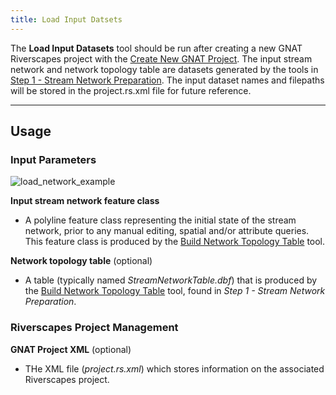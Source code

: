 ```yaml
---
title: Load Input Datsets
---
```


The **Load Input Datasets** tool should be run after creating a new GNAT Riverscapes
project with the [Create New GNAT Project](Project_LoadNetwork).  The input stream network and network topology
table are datasets generated by the tools in [Step 1 - Stream Network Preparation](Stream-Network-Prep).
The input dataset names and filepaths will be stored in the project.rs.xml file for future
reference.

_______________________________________________________________

## Usage

### Input Parameters

![load_network_example]({{site.baseurl}}assets/images/load_network_form.PNG)

**Input stream network feature class**

* A polyline feature class representing the initial state of the stream network, prior to any
manual editing, spatial and/or attribute queries. This feature class is produced by the
[Build Network Topology Table](Build-Network-Topology-Table) tool.

**Network topology table** (optional)

* A table (typically named *StreamNetworkTable.dbf*) that is produced by the [Build
Network Topology Table](Build-Network-Topology-Table) tool, found in *Step 1 - Stream Network Preparation*.

### Riverscapes Project Management

**GNAT Project XML** (optional)

* THe XML file (*project.rs.xml*) which stores information on the associated Riverscapes project.